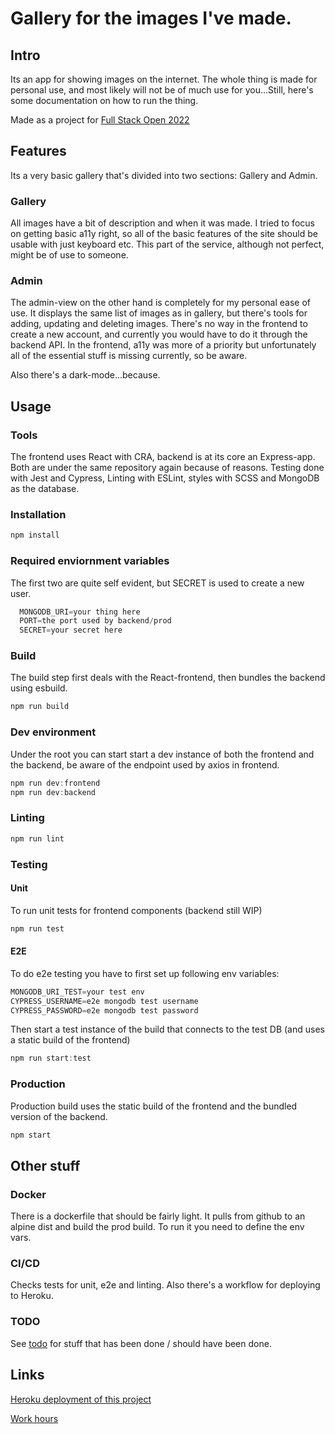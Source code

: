 # Gallery for the images I've made.

## Intro

<p>Its an app for showing images on the internet. The whole thing is made for personal use, and most likely will not be of much use for you...Still, here's some documentation on how to run the thing.</p>

<p>Made as a project for <a href="https://fullstackopen.com/">Full Stack Open 2022</a></p>

## Features

<p>Its a very basic gallery that's divided into two sections: Gallery and Admin.</p>

### Gallery

<p>All images have a bit of description and when it was made. I tried to focus on getting basic a11y right, so all of the basic features of the site should be usable with just keyboard etc. This part of the service, although not perfect, might be of use to someone.</p>

### Admin

<p>The admin-view on the other hand is completely for my personal ease of use. It displays the same list of images as in gallery, but there's tools for adding, updating and deleting images. There's no way in the frontend to create a new account, and currently you would have to do it through the backend API. In the frontend, a11y was more of a priority but unfortunately all of the essential stuff is missing currently, so be aware.</p>
<p>Also there's a dark-mode...because.</p>

## Usage

### Tools

<p>The frontend uses React with CRA, backend is at its core an Express-app. Both are under the same repository again because of reasons. Testing done with Jest and Cypress, Linting with ESLint, styles with SCSS and MongoDB as the database.</p>

### Installation

```javascript
npm install
```

### Required enviornment variables

<p>The first two are quite self evident, but SECRET is used to create a new user.</p>

```javascript
  MONGODB_URI=your thing here
  PORT=the port used by backend/prod
  SECRET=your secret here
```

### Build

<p>The build step first deals with the React-frontend, then bundles the backend using esbuild.</p>

```javascript
npm run build
```

### Dev environment

<p>Under the root you can start start a dev instance of both the frontend and the backend, be aware of the endpoint used by axios in frontend.</p>

```javascript
npm run dev:frontend
npm run dev:backend
```

### Linting

```javascript
npm run lint
```

### Testing

#### Unit

<p>To run unit tests for frontend components (backend still WIP)</p>

```javascript
npm run test
```

#### E2E

<p>To do e2e testing you have to first set up following env variables:</p>

```javascript
MONGODB_URI_TEST=your test env
CYPRESS_USERNAME=e2e mongodb test username
CYPRESS_PASSWORD=e2e mongodb test password
```

<p>Then start a test instance of the build that connects to the test DB (and uses a static build of the frontend)</p>

```javascript
npm run start:test
```

### Production

<p>Production build uses the static build of the frontend and the bundled version of the backend.</p>

```javascript
npm start
```

## Other stuff

### Docker

<p>There is a dockerfile that should be fairly light. It pulls from github to an alpine dist and build the prod build. To run it you need to define the env vars.</p>

### CI/CD

<p>Checks tests for unit, e2e and linting. Also there's a workflow for deploying to Heroku.</p>

### TODO

<p>See <a href="https://github.com/topiassaari/ts_gallery/blob/main/planning/todo.md">todo</a> for stuff that has been done / should have been done.</p>

## Links

<p><a href="http://gallery.topiassaari.com">Heroku deployment of this project</a></p>
<p><a href="https://github.com/topiassaari/ts_gallery/blob/main/work_hours.md">Work hours</a></p>

